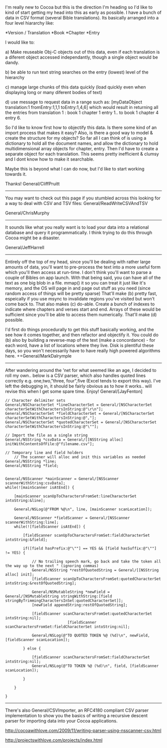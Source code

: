 I'm really new to Cocoa but this is the direction I'm heading so I'd like to kind of start getting my head into this as early as possible.   I have a bunch of data in CSV format (several Bible translations).  Its basically arranged into a four level hiararchy like:


*Version / Translation
*Book
*Chapter
*Entry

I would like to:

a) Make reuseable Obj-C objects out of this data, even if each translation is a diferent object accessed independantly, though a single object would be dandy.

b) be able to run text string searches on the entry (lowest) level of the hierarchy

c) manage large chunks of this data quickly (load quickly even when displaying long or many diferent bodies of text)

d) use  message to request data in a range such as:
     [myDataObject translation:1 fromEntry:1,1,1 toEntry:1,4,6]
   which would result in returning all the entries from translation 1 : book 1 chapter 1 entry 1.. to book 1 chapter 4 entry 6.

So I'd like to know first how to objectify this data.  Is there some kind of an import process that makes it easy?  Also, is there a good way to model & create the structure for my objects?  So far all I can think of is using a dictionary to hold all the document names, and allow the dictionary to hold multidimensional array objects for chapter, entry.  Then I'd have to create a separate object for each translation.  This seems pretty inefficient & clumsy and I dont know how to make it searchable.

Maybe this is beyond what I can do now, but I'd like to start working towards it.

Thanks!
General/CliffPruitt

----

You may want to check out this page if you stumbled across this looking for a way to deal with CSV and TSV files: General/ReadWriteCSVAndTSV

General/ChrisMurphy

----

It sounds like what you really want is to load your data into a relational database and query it programmatically. I think trying to do this through Cocoa might be a disaster.

General/JeffHarrell

----

Entirely off the top of my head, since you'll be dealing with rather large amounts of data, you'll want to pre-process the text into a more useful form which you'll then access at run-time.  I don't think you'll want to parse a couple of Bibles on app launch.  With that being said, you can have all of the text as one big blob in a file.  mmap() it so you can treat it just like it's memory, and the OS will page in and page out stuff as you need (since random access of things will be pretty sparse)  That'll make (b) pretty fast, espeically if you use msync to invalidate regions you've visited but won't come back to.  That also makes (c) do-able. Create a bunch of indexes to indicate where chapters and verses start and end.  Arrays of these would be sufficient since you'll be able to access them numerically.  That'll make (d) possible.  

I'd first do things procedurally to get this stuff basically working, and the see how it comes together, and then refactor and objectify it.  You could do (b) also by building a reverse-map of the text (make a concordance) - for each word, have a list of locations where they live.  Disk is plentiful these days, so you won't necessarily have to have really high powered algorithms here.  ++General/MarkDalrymple

----

After wandering around the 'net for what seemed like an age, I decided to roll my own.. below is a CSV parser, which
also handles quoted lines correctly e.g. one,two,"three, four",five (Excel tends to export this way). I've left the 
debugging in, it should be fairly obvious as to how it works.. will revise this when I get some spare time. Enjoy! General/[JayFenton]

    

	// Character delimiter sets
	General/NSCharacterSet *lineCharacterSet = General/[NSCharacterSet characterSetWithCharactersInString:@"\r\n"];
	General/NSCharacterSet *fieldCharacterSet = General/[NSCharacterSet characterSetWithCharactersInString:@","];
	General/NSCharacterSet *quotedCharacterSet = General/[NSCharacterSet characterSetWithCharactersInString:@"\""];
	
	// Import the file as a single string
	General/NSString *csvData = General/[[NSString alloc] initWithContentsOfFile:@"filename.csv"];

	// Temporary line and field holders
        // The scanner will alloc and init this variables as needed
	General/NSString *line;
	General/NSString *field;
 
		
	General/NSScanner *mainScanner = General/[NSScanner scannerWithString:csvData];
	while(![mainScanner isAtEnd]) {

		[mainScanner scanUpToCharactersFromSet:lineCharacterSet intoString:&line];
				
		General/NSLog(@"FROM %@\n", line, [mainScanner scanLocation]);

		General/NSScanner *fieldScanner = General/[NSScanner scannerWithString:line];
		while(![fieldScanner isAtEnd]) {
		
			[fieldScanner scanUpToCharactersFromSet:fieldCharacterSet intoString:&field];
			
			if([field hasPrefix:@"\""] == YES && [field hasSuffix:@"\""] != YES) {

				// No trailing speech mark, go back and take the token all the way up to the next " (ignoring commas)
				General/NSString *restOfQuotedString = General/[[NSString alloc] init];
				[fieldScanner scanUpToCharactersFromSet:quotedCharacterSet intoString:&restOfQuotedString];
				
				General/NSMutableString *newField = General/[NSMutableString stringWithString:[field stringByTrimmingCharactersInSet:quotedCharacterSet]];
				[newField appendString:restOfQuotedString];

				[fieldScanner scanCharactersFromSet:quotedCharacterSet intoString:nil];
                                [fieldScanner scanCharactersFromSet:fieldCharacterSet intoString:nil];
				
				General/NSLog(@"TO QUOTED TOKEN %@ (%d)\n", newField, [fieldScanner scanLocation]);

			} else {
				
				[fieldScanner scanCharactersFromSet:fieldCharacterSet intoString:nil];
				General/NSLog(@"TO TOKEN %@ (%d)\n", field, [fieldScanner scanLocation]);
			
			}
			
		}

	}



----

There's also General/CSVImporter, an RFC4180 compliant CSV parser implementation to show you the basics of writing a recursive descent parser for importing data into your Cocoa applications.

http://cocoawithlove.com/2009/11/writing-parser-using-nsscanner-csv.html

http://projectswithlove.com/projects/index.html